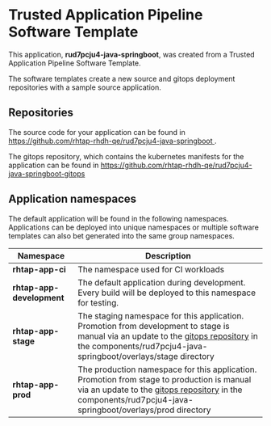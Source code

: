# Trusted Application Pipeline Software Template

This application, **rud7pcju4-java-springboot**, was created from a Trusted Application Pipeline Software Template.

The software templates create a new source and gitops deployment repositories with a sample source application. 

## Repositories

The source code for your application can be found in [https://github.com/rhtap-rhdh-qe/rud7pcju4-java-springboot ](https://github.com/rhtap-rhdh-qe/rud7pcju4-java-springboot ).
 
The gitops repository, which contains the kubernetes manifests for the application can be found in 
[https://github.com/rhtap-rhdh-qe/rud7pcju4-java-springboot-gitops ](https://github.com/rhtap-rhdh-qe/rud7pcju4-java-springboot-gitops ) 

## Application namespaces 

The default application will be found in the following namespaces. Applications can be deployed into unique namespaces or multiple software templates can also bet generated into the same group namespaces.  

|  Namespace   |  Description   |  
| -------- | -------- |
| **rhtap-app-ci** | The namespace used for CI workloads |
| **rhtap-app-development** | The default application during development. Every build will be deployed to this namespace for testing. |
| **rhtap-app-stage** | The staging namespace for this application. Promotion from development to stage is manual via an update to the [gitops repository](https://github.com/rhtap-rhdh-qe/rud7pcju4-java-springboot-gitops ) in the components/rud7pcju4-java-springboot/overlays/stage directory |
| **rhtap-app-prod** | The production namespace for this application. Promotion from stage to production is manual via an update to the [gitops repository](https://github.com/rhtap-rhdh-qe/rud7pcju4-java-springboot-gitops ) in the components/rud7pcju4-java-springboot/overlays/prod directory |